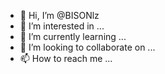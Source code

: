 - 👋 Hi, I’m @BISONlz
- 👀 I’m interested in ...
- 🌱 I’m currently learning ...
- 💞️ I’m looking to collaborate on ...
- 📫 How to reach me ...

<!---
BISONlz/BISONlz is a ✨ special ✨ repository because its `README.md` (this file) appears on your GitHub profile.
You can click the Preview link to take a look at your changes.
--->
